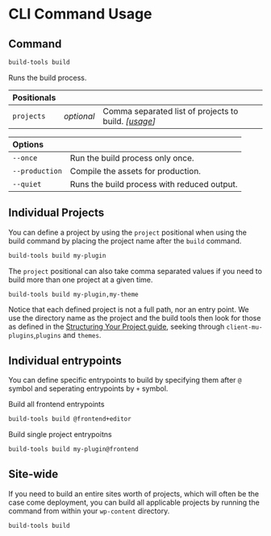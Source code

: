 # CLI Command Usage
## Command

```bash
build-tools build
```

Runs the build process.

| **Positionals** | | |
|:--|:--|:--|
| `projects` | _optional_ | Comma separated list of projects to build. _[[usage](#individual-projects)]_ |

| **Options** | |
|:--|:--|
| `--once` | Run the build process only once. |
| `--production` | Compile the assets for production. |
| `--quiet` | Runs the build process with reduced output. |


## Individual Projects
You can define a project by using the `project` positional when using the build command by placing the project name after the `build` command.

```bash
build-tools build my-plugin
```

The `project` positional can also take comma separated values if you need to build more than one project at a given time.

```bash
build-tools build my-plugin,my-theme
```

Notice that each defined project is not a full path, nor an entry point. We use the directory name as the project and the build tools then look for those as defined in the [Structuring Your Project guide](https://github.com/bigbite/build-tools/wiki/Project-Structuring), seeking through `client-mu-plugins`,`plugins` and `themes`.

## Individual entrypoints
You can define specific entrypoints to build by specifying them after `@` symbol and seperating entrypoints by `+` symbol.

Build all frontend entrypoints
```bash
build-tools build @frontend+editor
```

Build single project entrypoitns
```bash
build-tools build my-plugin@frontend
```


## Site-wide
If you need to build an entire sites worth of projects, which will often be the case come deployment, you can build all applicable projects by running the command from within your `wp-content` directory.

```bash
build-tools build
```